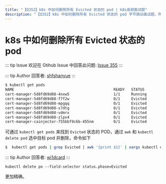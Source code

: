 ```yaml
---
title: "【Q352】k8s 中如何删除所有 Evicted 状态的 pod | k8s高频面试题"
description: "【Q352】k8s 中如何删除所有 Evicted 状态的 pod 字节跳动面试题、阿里腾讯面试题、美团小米面试题。"
---
```


# k8s 中如何删除所有 Evicted 状态的 pod

::: tip Issue
欢迎在 Gtihub Issue 中回答此问题: [Issue 355](https://github.com/shfshanyue/Daily-Question/issues/355)
:::

::: tip Author
回答者: [shfshanyue](https://github.com/shfshanyue)
:::

```bash
$ kubectl get pods
NAME                                             READY   STATUS             RESTARTS   AGE
cert-manager-5d8fd69d88-4nxw5                    1/1     Running            0          63d
cert-manager-5d8fd69d88-f7f2w                    0/1     Evicted            0          63d
cert-manager-5d8fd69d88-mpgqq                    0/1     Evicted            0          63d
cert-manager-5d8fd69d88-s7dtg                    0/1     Evicted            0          232d
cert-manager-5d8fd69d88-vdmrx                    0/1     Evicted            0          63d
cert-manager-5d8fd69d88-zlpv4                    0/1     Evicted            0          63d
cert-manager-cainjector-755bbf9c6b-455nm         0/1     Evicted            0          63d
```

可通过 `kubectl get pods` 来找到 `Evicted` 状态的 POD，通过 `awk` 和 `kubectl delete pod` 选中目标 pod 并删除，命令如下

```bash
$  kubectl get pods | grep Evicted | awk '{print $1}' | xargs kubectl delete pod
```

::: tip Author
回答者: [wi1dcard](https://github.com/wi1dcard)
:::

```
kubectl delete po --field-selector status.phase=Evicted
```

更加精确。

